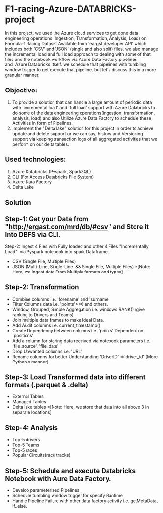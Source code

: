 # F1-racing-Azure-DATABRICKS-project
In this project, we used the Azure cloud services to get done data engineering operations (Ingestion, Transformation, Analysis, Load) on Formula-1 Racing Dataset Available from 'eargst developer API' which includes both 'CSV' and 'JSON' (single and also split) files. we also manage the incremental load and full load approach to dealing with some of that files and the notebook workflow via Azure Data Factory pipelines and  Azure Databricks Itself. we schedule that pipelines with tumbling window trigger to get execute that pipeline. but let's discuss this in a more granular manner.

Objective:
--------------------
1. To provide a solution that can handle a large amount of periodic data with 'incremental load' and 'full load' support with Azure Databricks to do some of the        data engineering operations(ingestion, transformation, analysis, load) and also Utilize Azure Data Factory to schedule these Activities in form of Pipelines.
2. Implement the "Delta lake" solution for this project in order to achieve update and delete support or we can say, history and Versioning support via keeping        transaction logs of all aggregated activities that we perform on our delta tables.  

Used technologies:
-------------------------
1. Azure Databricks (Pyspark, SparkSQL)
2. CLI (For Access Databricks File System)
3. Azure Data Factory
4. Delta Lake

Solution
---------------
Step-1: Get your Data from "http://ergast.com/mrd/db/#csv" and Store it Into DBFS via CLI.
------------------------------------------------------------------------------------------------------------------------------------
Step-2: Ingest 4 Fies with Fully loaded and other 4 Files "Incrementally Load"  via Pyspark notebook into spark Dataframe.

 * CSV (Single File, Multiple Files)
 * JSON (Multi-Line, Single-Line  && Single File, Multiple Files)
*[Note: Here, we Ingest data From Multiple formats and types]

Step-2: Transformation 
------------------------------------------------------------------------------------------------------------------------------------
 * Combine columns i.e. 'forename' and 'surname'
 * Filter Columns data i.e. 'points'>=0 and others.
 * Window, Grouped, Simple Aggregation i.e. windows RANK() (give ranking to Drivers and Teams)
 * Join multiple data frames to make Ideal Data.
 * Add Audit columns i.e. current_timestamp()
 * Create Dependency between columns i.e. 'points' Dependent on 'positions'
 * Add a column for storing data received via notebook parameters i.e. 'file_source', 'file_date'
 * Drop Unwanted columns i.e. 'URL'
 * Rename columns for better Understanding 'DriverID' =>'driver_id' (More Pythonic manner)

Step-3: Load Transformed data into different formats (.parquet & .delta)  
------------------------------------------------------------------------------------------------------------------------------------
 * External Tables
 * Managed Tables
 * Delta lake tables
 *[Note: Here, we store that data into all above 3 in separate locations]

Step-4: Analysis 
------------------------------------------------------------------------------------------------------------------------------------
 * Top-5 drivers
 * Top-5 Teams
 * Top-5 races
 * Popular Circuits(race tracks)

Step-5: Schedule and execute Databricks Notebook with Aure Data Factory.
------------------------------------------------------------------------------------------------------------------------------------
 * Develop parameterized Pipelines
 * Schedule tumbling window trigger for specify Runtime
 * Handle Pipeline Failure with other data factory activity i.e. getMetaData, if..else.

